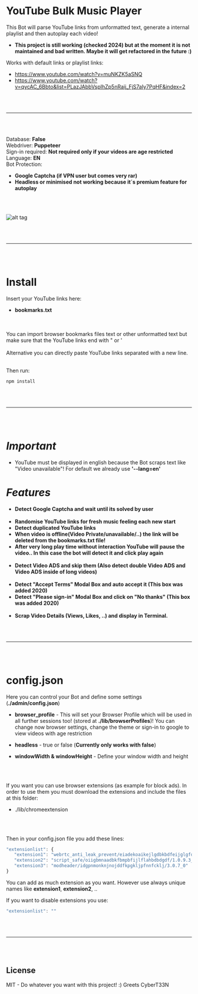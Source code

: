 # YouTube Bulk Music Player
This Bot will parse YouTube links from unformatted text, generate a internal playlist and then autoplay each video!
- **This project is still working (checked 2024) but at the moment it is not maintained and bad written. Maybe it will get refactored in the future :)**

Works with default links or playlist links:
- https://www.youtube.com/watch?v=muNKZK5aSNQ
- https://www.youtube.com/watch?v=qycAC_6Bbto&list=PLazJAbbVspIhZp5nRaij_FjS7aIy7PqHF&index=2



<br />
<br />

____________________________________________________________

<br />
<br />

Database: **False**<br />
Webdriver: **Puppeteer**<br />
Sign-in required: **Not required only if your videos are age restricted**<br />
Language: **EN**<br />
Bot Protection:
- **Google Captcha (if VPN user but comes very rar)**
- **Headless or minimised not working because it´s premium feature for autoplay**



<br />
<br />


![alt tag](https://i.imgur.com/2FXctBZ.jpg)


<br />
<br />

____________________________________________________________


<br />
<br />


# Install
Insert your YouTube links here:
- **bookmarks.txt**
<br />
<br />
You can import browser bookmarks files text or other unformatted  text but make sure that the YouTube links end with " or '
<br />
<br />
Alternative you can directly paste YouTube links separated with a new line.


<br />
<br />

Then run:
```javascript
npm install
```

<br />
<br />

 _____________________________________________________


<br />
<br />



# *Important*
- YouTube must be displayed in english because the Bot scraps text like "Video unavailable"! For default we already use **'--lang=en'**

# *Features*
- **Detect Google Captcha and wait until its solved by user**
<br /><br />
- **Randomise YouTube links for fresh music feeling each new start**
- **Detect duplicated YouTube links**
- **When video is offline(Video Private/unavailable/..) the link will be deleted from the bookmarks.txt file!**
- **After very long play time without interaction YouTube will pause the video.. In this case the bot will detect it and click play again**
<br /><br />
- **Detect Video ADS and skip them (Also detect double Video ADS and Video ADS inside of long videos)**
<br /><br />
- **Detect "Accept Terms" Modal Box and auto accept it (This box was added 2020)**
- **Detect "Please sign-in" Modal Box and click on "No thanks"  (This box was added 2020)**
<br /><br />
- **Scrap Video Details (Views, Likes, ..) and display in Terminal.**

<br />
<br />

 _____________________________________________________


<br />
<br />


# config.json
Here you can control your Bot and define some settings (**./admin/config.json**)

- **browser_profile** - This will set your Browser Profile which will be used in all further sessions too! (stored at **./lib/browserProfiles**)! You can change now browser settings, change the theme or sign-in to google to view videos with age restriction

- **headless** - true or false (**Currently only works with false**)

- **windowWidth & windowHeight** - Define your window width and height



<br />
<br />

If you want you can use browser extensions (as example for block ads). In order to use them you must download the extensions and include the files at this folder:
- ./lib/chromeextension


<br />
<br />

Then in your config.json file you add these lines:

```javascript
"extensionlist": {
   "extension1": "webrtc_anti_leak_prevent/eiadekoaikejlgdbkbdfeijglgfdalml/1.0.14_0",
   "extension2": "script_safe/oiigbmnaadbkfbmpbfijlflahbdbdgdf/1.0.9.3_0",
   "extension3": "modheader/idgpnmonknjnojddfkpgkljpfnnfcklj/3.0.7_0"
}
```

You can add as much extension as you want. However use always unique names like **extension1**, **extension2**, ..

If you want to disable extensions you use:
```javascript
"extensionlist": ""
```

<br />
<br />

 _____________________________________________________


<br />
<br />


## License  
MIT - Do whatever you want with this project! :) Greets CyberT33N
